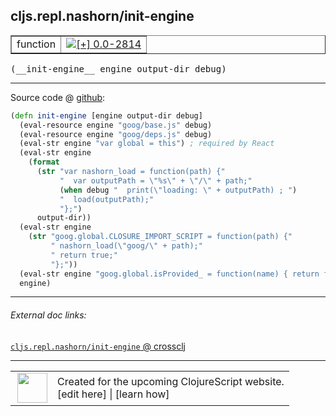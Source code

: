 ## cljs.repl.nashorn/init-engine



 <table border="1">
<tr>
<td>function</td>
<td><a href="https://github.com/cljsinfo/cljs-api-docs/tree/0.0-2814"><img valign="middle" alt="[+] 0.0-2814" title="Added in 0.0-2814" src="https://img.shields.io/badge/+-0.0--2814-lightgrey.svg"></a> </td>
</tr>
</table>


 <samp>
(__init-engine__ engine output-dir debug)<br>
</samp>

---







Source code @ [github](https://github.com/clojure/clojurescript/blob/r2814/src/clj/cljs/repl/nashorn.clj#L83-L101):

```clj
(defn init-engine [engine output-dir debug]
  (eval-resource engine "goog/base.js" debug)
  (eval-resource engine "goog/deps.js" debug)
  (eval-str engine "var global = this") ; required by React
  (eval-str engine
    (format
      (str "var nashorn_load = function(path) {"
           "  var outputPath = \"%s\" + \"/\" + path;"
           (when debug "  print(\"loading: \" + outputPath) ; ")
           "  load(outputPath);"
           "};")
      output-dir))
  (eval-str engine
    (str "goog.global.CLOSURE_IMPORT_SCRIPT = function(path) {"
         " nashorn_load(\"goog/\" + path);"
         " return true;"
         "};"))
  (eval-str engine "goog.global.isProvided_ = function(name) { return false; };")
  engine)
```

<!--
Repo - tag - source tree - lines:

 <pre>
clojurescript @ r2814
└── src
    └── clj
        └── cljs
            └── repl
                └── <ins>[nashorn.clj:83-101](https://github.com/clojure/clojurescript/blob/r2814/src/clj/cljs/repl/nashorn.clj#L83-L101)</ins>
</pre>

-->

---



###### External doc links:

[`cljs.repl.nashorn/init-engine` @ crossclj](http://crossclj.info/fun/cljs.repl.nashorn/init-engine.html)<br>

---

 <table>
<tr><td>
<img valign="middle" align="right" width="48px" src="http://i.imgur.com/Hi20huC.png">
</td><td>
Created for the upcoming ClojureScript website.<br>
[edit here] | [learn how]
</td></tr></table>

[edit here]:https://github.com/cljsinfo/cljs-api-docs/blob/master/cljsdoc/cljs.repl.nashorn/init-engine.cljsdoc
[learn how]:https://github.com/cljsinfo/cljs-api-docs/wiki/cljsdoc-files

<!--

This information was too distracting to show to readers, but I'll leave it
commented here since it is helpful to:

- pretty-print the data used to generate this document
- and show how to retrieve that data



The API data for this symbol:

```clj
{:ns "cljs.repl.nashorn",
 :name "init-engine",
 :type "function",
 :signature ["[engine output-dir debug]"],
 :source {:code "(defn init-engine [engine output-dir debug]\n  (eval-resource engine \"goog/base.js\" debug)\n  (eval-resource engine \"goog/deps.js\" debug)\n  (eval-str engine \"var global = this\") ; required by React\n  (eval-str engine\n    (format\n      (str \"var nashorn_load = function(path) {\"\n           \"  var outputPath = \\\"%s\\\" + \\\"/\\\" + path;\"\n           (when debug \"  print(\\\"loading: \\\" + outputPath) ; \")\n           \"  load(outputPath);\"\n           \"};\")\n      output-dir))\n  (eval-str engine\n    (str \"goog.global.CLOSURE_IMPORT_SCRIPT = function(path) {\"\n         \" nashorn_load(\\\"goog/\\\" + path);\"\n         \" return true;\"\n         \"};\"))\n  (eval-str engine \"goog.global.isProvided_ = function(name) { return false; };\")\n  engine)",
          :title "Source code",
          :repo "clojurescript",
          :tag "r2814",
          :filename "src/clj/cljs/repl/nashorn.clj",
          :lines [83 101]},
 :full-name "cljs.repl.nashorn/init-engine",
 :full-name-encode "cljs.repl.nashorn/init-engine",
 :history [["+" "0.0-2814"]]}

```

Retrieve the API data for this symbol:

```clj
;; from Clojure REPL
(require '[clojure.edn :as edn])
(-> (slurp "https://raw.githubusercontent.com/cljsinfo/cljs-api-docs/catalog/cljs-api.edn")
    (edn/read-string)
    (get-in [:symbols "cljs.repl.nashorn/init-engine"]))
```

-->
